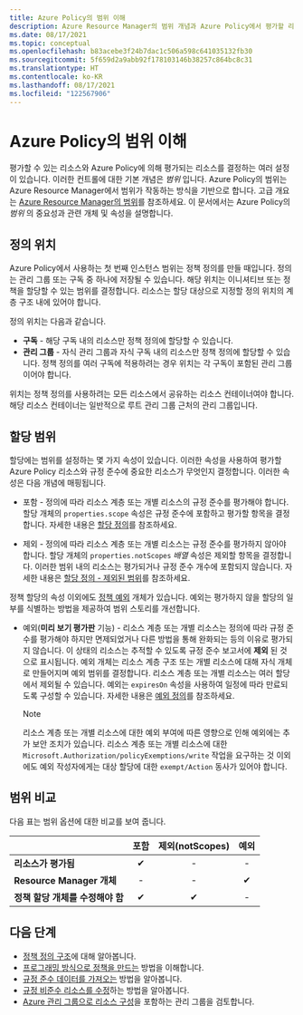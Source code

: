 ```yaml
---
title: Azure Policy의 범위 이해
description: Azure Resource Manager의 범위 개념과 Azure Policy에서 평가할 리소스를 제어하는 Azure Policy에 적용하는 방법에 대해 설명합니다.
ms.date: 08/17/2021
ms.topic: conceptual
ms.openlocfilehash: b83acebe3f24b7dac1c506a598c641035132fb30
ms.sourcegitcommit: 5f659d2a9abb92f178103146b38257c864bc8c31
ms.translationtype: HT
ms.contentlocale: ko-KR
ms.lasthandoff: 08/17/2021
ms.locfileid: "122567906"
---
```

# <a name="understand-scope-in-azure-policy"></a>Azure Policy의 범위 이해

평가할 수 있는 리소스와 Azure Policy에 의해 평가되는 리소스를 결정하는 여러 설정이 있습니다. 이러한 컨트롤에 대한 기본 개념은 _범위_ 입니다. Azure Policy의 범위는 Azure Resource Manager에서 범위가 작동하는 방식을 기반으로 합니다. 고급 개요는 [Azure Resource Manager의 범위](../../../azure-resource-manager/management/overview.md#understand-scope)를 참조하세요.
이 문서에서는 Azure Policy의 _범위_ 의 중요성과 관련 개체 및 속성을 설명합니다.

## <a name="definition-location"></a>정의 위치

Azure Policy에서 사용하는 첫 번째 인스턴스 범위는 정책 정의를 만들 때입니다. 정의는 관리 그룹 또는 구독 중 하나에 저장될 수 있습니다. 해당 위치는 이니셔티브 또는 정책을 할당할 수 있는 범위를 결정합니다. 리소스는 할당 대상으로 지정할 정의 위치의 계층 구조 내에 있어야 합니다.

정의 위치는 다음과 같습니다.

- **구독** - 해당 구독 내의 리소스만 정책 정의에 할당할 수 있습니다.
- **관리 그룹** - 자식 관리 그룹과 자식 구독 내의 리소스만 정책 정의에 할당할 수 있습니다. 정책 정의를 여러 구독에 적용하려는 경우 위치는 각 구독이 포함된 관리 그룹이어야 합니다.

위치는 정책 정의를 사용하려는 모든 리소스에서 공유하는 리소스 컨테이너여야 합니다. 해당 리소스 컨테이너는 일반적으로 루트 관리 그룹 근처의 관리 그룹입니다.

## <a name="assignment-scopes"></a>할당 범위

할당에는 범위를 설정하는 몇 가지 속성이 있습니다. 이러한 속성을 사용하여 평가할 Azure Policy 리소스와 규정 준수에 중요한 리소스가 무엇인지 결정합니다. 이러한 속성은 다음 개념에 매핑됩니다.

- 포함 - 정의에 따라 리소스 계층 또는 개별 리소스의 규정 준수를 평가해야 합니다. 할당 개체의 `properties.scope` 속성은 규정 준수에 포함하고 평가할 항목을 결정합니다. 자세한 내용은 [할당 정의](./assignment-structure.md)를 참조하세요.

- 제외 - 정의에 따라 리소스 계층 또는 개별 리소스는 규정 준수를 평가하지 않아야 합니다. 할당 개체의 `properties.notScopes` _배열_ 속성은 제외할 항목을 결정합니다. 이러한 범위 내의 리소스는 평가되거나 규정 준수 개수에 포함되지 않습니다. 자세한 내용은 [할당 정의 - 제외된 범위](./assignment-structure.md#excluded-scopes)를 참조하세요.

정책 할당의 속성 이외에도 [정책 예외](./exemption-structure.md) 개체가 있습니다. 예외는 평가하지 않을 할당의 일부를 식별하는 방법을 제공하여 범위 스토리를 개선합니다.

- 예외(**미리 보기 평가판** 기능) - 리소스 계층 또는 개별 리소스는 정의에 따라 규정 준수를 평가해야 하지만 면제되었거나 다른 방법을 통해 완화되는 등의 이유로 평가되지 않습니다. 이 상태의 리소스는 추적할 수 있도록 규정 준수 보고서에 **제외** 된 것으로 표시됩니다. 예외 개체는 리소스 계층 구조 또는 개별 리소스에 대해 자식 개체로 만들어지며 예외 범위를 결정합니다. 리소스 계층 또는 개별 리소스는 여러 할당에서 제외될 수 있습니다. 예외는 `expiresOn` 속성을 사용하여 일정에 따라 만료되도록 구성할 수 있습니다. 자세한 내용은 [예외 정의](./exemption-structure.md)를 참조하세요.

  > [!NOTE]
  > 리소스 계층 또는 개별 리소스에 대한 예외 부여에 따른 영향으로 인해 예외에는 추가 보안 조치가 있습니다. 리소스 계층 또는 개별 리소스에 대한 `Microsoft.Authorization/policyExemptions/write` 작업을 요구하는 것 이외에도 예외 작성자에게는 대상 할당에 대한 `exempt/Action` 동사가 있어야 합니다.

## <a name="scope-comparison"></a>범위 비교

다음 표는 범위 옵션에 대한 비교를 보여 줍니다.

| | 포함 | 제외(notScopes) | 예외 |
|---|:---:|:---:|:---:|
|**리소스가 평가됨** | &#10004; | - | - |
|**Resource Manager 개체** | - | - | &#10004; |
|**정책 할당 개체를 수정해야 함** | &#10004; | &#10004; | - |

## <a name="next-steps"></a>다음 단계

- [정책 정의 구조](./definition-structure.md)에 대해 알아봅니다.
- [프로그래밍 방식으로 정책을 만드는](../how-to/programmatically-create.md) 방법을 이해합니다.
- [규정 준수 데이터를 가져오는](../how-to/get-compliance-data.md) 방법을 알아봅니다.
- [규정 비준수 리소스를 수정](../how-to/remediate-resources.md)하는 방법을 알아봅니다.
- [Azure 관리 그룹으로 리소스 구성](../../management-groups/overview.md)을 포함하는 관리 그룹을 검토합니다.